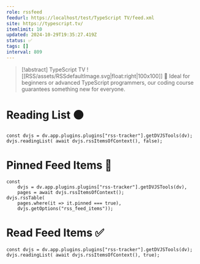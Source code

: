 ```yaml
---
role: rssfeed
feedurl: https://localhost/test/TypeScript TV/feed.xml
site: https://typescript.tv/
itemlimit: 10
updated: 2024-10-29T19:35:27.419Z
status: ✅
tags: []
interval: 809
---
```

> [!abstract] TypeScript TV
> ![[RSS/assets/RSSdefaultImage.svg|float:right|100x100]] 🚀 Ideal for beginners or advanced TypeScript programmers, our coding course guarantees something new for everyone.

# Reading List ⚫

~~~dataviewjs
const dvjs = dv.app.plugins.plugins["rss-tracker"].getDVJSTools(dv);
dvjs.readingList( await dvjs.rssItemsOfContext(), false);
~~~

# Pinned Feed Items 📍

~~~dataviewjs
const
	dvjs = dv.app.plugins.plugins["rss-tracker"].getDVJSTools(dv),
	pages = await dvjs.rssItemsOfContext();
dvjs.rssTable(
	pages.where(it => it.pinned === true),
	dvjs.getOptions("rss_feed_items"));
~~~

# Read Feed Items ✅

~~~dataviewjs
const dvjs = dv.app.plugins.plugins["rss-tracker"].getDVJSTools(dv);
dvjs.readingList( await dvjs.rssItemsOfContext(), true);
~~~